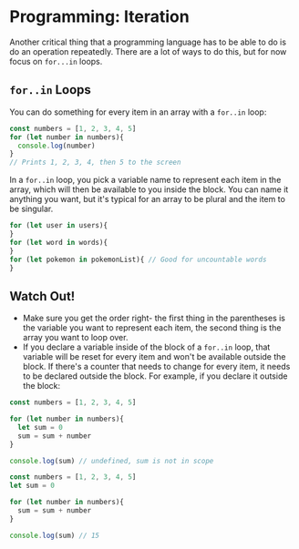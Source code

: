 # Programming: Iteration

Another critical thing that a programming language has to be able to do is do an operation repeatedly. There are a lot of ways to do this, but for now focus on `for...in` loops.

## `for..in` Loops

You can do something for every item in an array with a `for..in` loop:

```js
const numbers = [1, 2, 3, 4, 5]
for (let number in numbers){
  console.log(number)
}
// Prints 1, 2, 3, 4, then 5 to the screen
```

In a `for..in` loop, you pick a variable name to represent each item in the array, which will then be available to you inside the block. You can name it anything you want, but it's typical for an array to be plural and the item to be singular.

```js
for (let user in users){
}
for (let word in words){
}
for (let pokemon in pokemonList){ // Good for uncountable words
}
```

## Watch Out!

* Make sure you get the order right- the first thing in the parentheses is the variable you want to represent each item, the second thing is the array you want to loop over.
* If you declare a variable inside of the block of a `for..in` loop, that variable will be reset for every item and won't be available outside the block. If there's a counter that needs to change for every item, it needs to be declared outside the block. For example, if you declare it outside the block:

```js
const numbers = [1, 2, 3, 4, 5]

for (let number in numbers){
  let sum = 0
  sum = sum + number
}

console.log(sum) // undefined, sum is not in scope
```

```js
const numbers = [1, 2, 3, 4, 5]
let sum = 0

for (let number in numbers){
  sum = sum + number
}

console.log(sum) // 15
```
